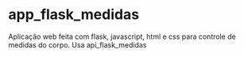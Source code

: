 # app_flask_medidas
Aplicação web feita com flask, javascript, html e css para controle de medidas do corpo. Usa api_flask_medidas
